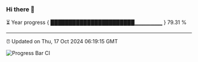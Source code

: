### Hi there 👋

⏳ Year progress { ███████████████████████▁▁▁▁▁▁▁ } 79.31 %

---

⏰ Updated on Thu, 17 Oct 2024 06:19:15 GMT

![Progress Bar CI](https://github.com/liununu/liununu/workflows/Progress%20Bar%20CI/badge.svg)
